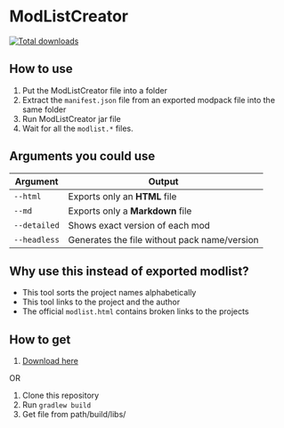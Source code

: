 # ModListCreator
[![Total downloads](https://img.shields.io/github/downloads/MelanX/ModListCreator/total.svg)](https://www.github.com/MelanX/ModListCreator/releases/)

## How to use
1. Put the ModListCreator file into a folder
2. Extract the `manifest.json` file from an exported modpack file into the same folder
3. Run ModListCreator jar file
4. Wait for all the `modlist.*` files.

## Arguments you could use
| Argument     | Output                                       |
|--------------|----------------------------------------------|
| `--html`     | Exports only an **HTML** file                |
| `--md`       | Exports only a **Markdown** file             |
| `--detailed` | Shows exact version of each mod              |
| `--headless` | Generates the file without pack name/version |

## Why use this instead of exported modlist?
- This tool sorts the project names alphabetically
- This tool links to the project and the author
- The official `modlist.html` contains broken links to the projects

## How to get
1. [Download here](https://github.com/MelanX/ModListCreator/releases)

OR

1. Clone this repository
2. Run `gradlew build`
3. Get file from path/build/libs/